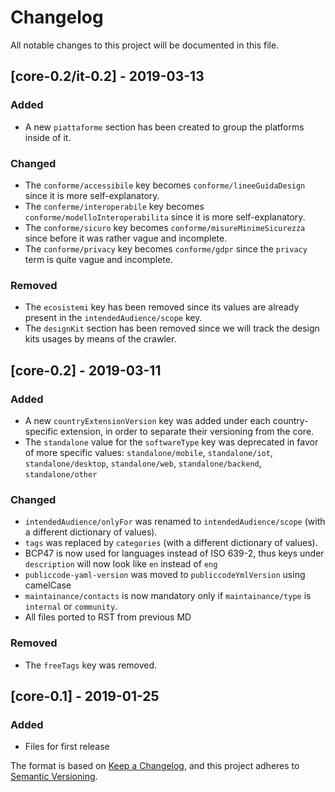 # Changelog
All notable changes to this project will be documented in this file.

## [core-0.2/it-0.2] - 2019-03-13
### Added
- A new `piattaforme` section has been created to group the platforms inside of
  it.

### Changed
- The `conforme/accessibile` key becomes `conforme/lineeGuidaDesign` since it
  is more self-explanatory.
- The `conferme/interoperabile` key becomes `conforme/modelloInteroperabilita`
  since it is more self-explanatory.
- The `conforme/sicuro` key becomes `conforme/misureMinimeSicurezza` since
  before it was rather vague and incomplete.
- The `conforme/privacy` key becomes `conforme/gdpr` since the `privacy` term
  is quite vague and incomplete.

### Removed
- The `ecosistemi` key has been removed since its values are already present in
  the `intendedAudience/scope` key.
- The `designKit` section has been removed since we will track the design kits
  usages by means of the crawler.

## [core-0.2] - 2019-03-11
### Added
- A new `countryExtensionVersion` key was added under each country-specific extension, in order to separate their versioning from the core.
- The `standalone` value for the `softwareType` key was deprecated in favor of more specific values: `standalone/mobile`, `standalone/iot`, `standalone/desktop`, `standalone/web`, `standalone/backend`, `standalone/other`

### Changed
- `intendedAudience/onlyFor` was renamed to `intendedAudience/scope` (with a different dictionary of values).
- `tags` was replaced by `categories` (with a different dictionary of values).
- BCP47 is now used for languages instead of ISO 639-2, thus keys under `description` will now look like `en` instead of `eng`
- `publiccode-yaml-version` was moved to `publiccodeYmlVersion` using camelCase
- `maintainance/contacts` is now mandatory only if `maintainance/type` is `internal` or `community`.
- All files ported to RST from previous MD

### Removed
- The `freeTags` key was removed.

## [core-0.1] - 2019-01-25
### Added
- Files for first release

The format is based on [Keep a Changelog](https://keepachangelog.com/en/1.0.0/),
and this project adheres to [Semantic Versioning](https://semver.org/spec/v2.0.0.html).
